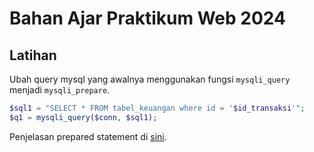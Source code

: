 # Bahan Ajar Praktikum Web 2024

## Latihan
Ubah query mysql yang awalnya menggunakan fungsi `mysqli_query` menjadi `mysqli_prepare`.
```php
$sql1 = "SELECT * FROM tabel_keuangan where id = '$id_transaksi'";
$q1 = mysqli_query($conn, $sql1);
```
Penjelasan prepared statement di [sini](https://nizarfadlan.notion.site/PHP-mysqli-prepare-function-41b4a392ae12424bad5ddcb482de0d15?pvs=4).
